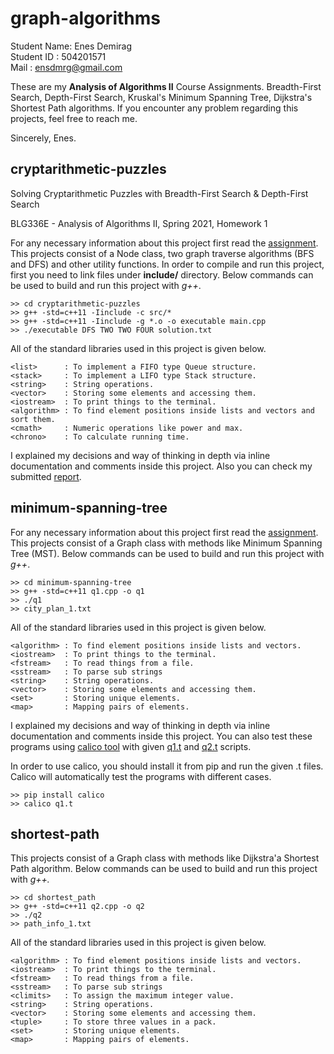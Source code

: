 # graph-algorithms

Student Name: Enes Demirag<br>
Student ID  : 504201571<br>
Mail        : ensdmrg@gmail.com<br>

These are my **Analysis of Algorithms II** Course Assignments. Breadth-First Search, Depth-First Search, Kruskal's Minimum Spanning Tree, Dijkstra's Shortest Path algorithms. If you encounter any problem regarding this projects, feel free to reach me.

Sincerely, Enes.

## cryptarithmetic-puzzles
Solving Cryptarithmetic Puzzles with Breadth-First Search & Depth-First Search

BLG336E - Analysis of Algorithms II, Spring 2021, Homework 1

For any necessary information about this project first read the [assignment](assignment1.pdf). This projects consist of a Node class, two graph traverse algorithms (BFS and DFS) and other utility functions. In order to compile and run this project, first you need to link files under **include/** directory. Below commands can be used to build and run this project with *g++*.

```
>> cd cryptarithmetic-puzzles
>> g++ -std=c++11 -Iinclude -c src/*
>> g++ -std=c++11 -Iinclude -g *.o -o executable main.cpp
>> ./executable DFS TWO TWO FOUR solution.txt
```

All of the standard libraries used in this project is given below.

```
<list>      : To implement a FIFO type Queue structure.
<stack>     : To implement a LIFO type Stack structure.
<string>    : String operations.
<vector>    : Storing some elements and accessing them.
<iostream>  : To print things to the terminal.
<algorithm> : To find element positions inside lists and vectors and sort them.
<cmath>     : Numeric operations like power and max.
<chrono>    : To calculate running time.
```

I explained my decisions and way of thinking in depth via inline documentation and comments inside this project. Also you can check my submitted [report](cryptarithmetic-puzzles/report.pdf).

## minimum-spanning-tree

For any necessary information about this project first read the [assignment](assignment2.pdf). This projects consist of a Graph class with methods like Minimum Spanning Tree (MST). Below commands can be used to build and run this project with *g++*.

```
>> cd minimum-spanning-tree
>> g++ -std=c++11 q1.cpp -o q1
>> ./q1
>> city_plan_1.txt
```

All of the standard libraries used in this project is given below.

```
<algorithm> : To find element positions inside lists and vectors.
<iostream>  : To print things to the terminal.
<fstream>   : To read things from a file.
<sstream>   : To parse sub strings
<string>    : String operations.
<vector>    : Storing some elements and accessing them.
<set>       : Storing unique elements.
<map>       : Mapping pairs of elements.
```

I explained my decisions and way of thinking in depth via inline documentation and comments inside this project. You can also test these programs using [calico tool](https://github.com/itublg/calico) with given [q1.t](q1.t) and [q2.t](q2.t) scripts.

In order to use calico, you should install it from pip and run the given .t files. Calico will automatically test the programs with different cases.

```
>> pip install calico
>> calico q1.t 
```

## shortest-path

This projects consist of a Graph class with methods like Dijkstra'a Shortest Path algorithm. Below commands can be used to build and run this project with *g++.*

```
>> cd shortest_path
>> g++ -std=c++11 q2.cpp -o q2
>> ./q2
>> path_info_1.txt
```

All of the standard libraries used in this project is given below.

```
<algorithm> : To find element positions inside lists and vectors.
<iostream>  : To print things to the terminal.
<fstream>   : To read things from a file.
<sstream>   : To parse sub strings
<climits>   : To assign the maximum integer value.
<string>    : String operations.
<vector>    : Storing some elements and accessing them.
<tuple>     : To store three values in a pack.
<set>       : Storing unique elements.
<map>       : Mapping pairs of elements.
```